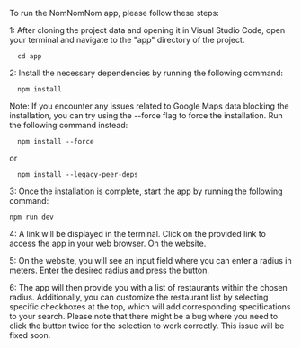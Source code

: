 To run the NomNomNom app, please follow these steps:

1:
After cloning the project data and opening it in Visual Studio Code, open your terminal and navigate to the "app" directory of the project.
   
      cd app

2:
Install the necessary dependencies by running the following command:

      npm install

Note: If you encounter any issues related to Google Maps data blocking the installation, you can try using the --force flag to force the installation. Run the following command instead:

      npm install --force  
or

      npm install --legacy-peer-deps

3:
Once the installation is complete, start the app by running the following command:

    npm run dev

4:
A link will be displayed in the terminal. Click on the provided link to access the app in your web browser.
On the website.

5:
On the website, you will see an input field where you can enter a radius in meters. Enter the desired radius and press the button.

6:
The app will then provide you with a list of restaurants within the chosen radius. Additionally, you can customize the restaurant list by selecting specific checkboxes at the top, which will add corresponding specifications to your search. 
Please note that there might be a bug where you need to click the button twice for the selection to work correctly. This issue will be fixed soon. 


